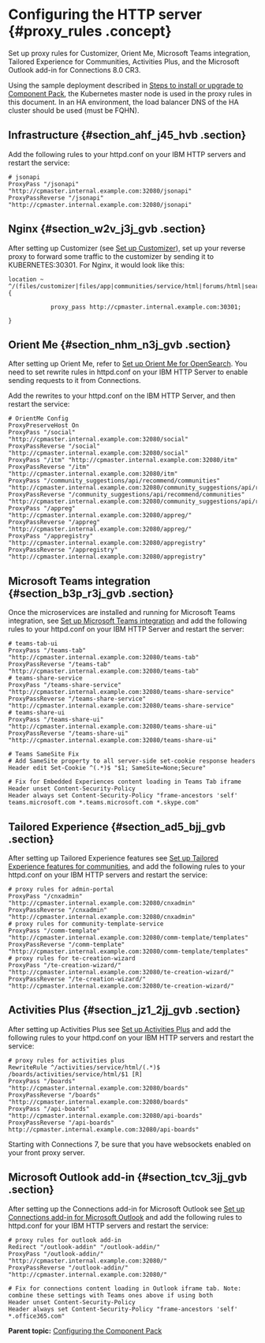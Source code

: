 # Configuring the HTTP server {#proxy_rules .concept}

Set up proxy rules for Customizer, Orient Me, Microsoft Teams integration, Tailored Experience for Communities, Activities Plus, and the Microsoft Outlook add-in for Connections 8.0 CR3.

Using the sample deployment described in [Steps to install or upgrade to Component Pack](cp_install_services_tasks.md#section_awd_rwp_tnb), the Kubernetes master node is used in the proxy rules in this document. In an HA environment, the load balancer DNS of the HA cluster should be used (must be FQHN).

## Infrastructure {#section_ahf_j45_hvb .section}

Add the following rules to your httpd.conf on your IBM HTTP servers and restart the service:

``` {#codeblock_jzt_5wk_gvb}
# jsonapi
ProxyPass "/jsonapi" "http://cpmaster.internal.example.com:32080/jsonapi"
ProxyPassReverse "/jsonapi" "http://cpmaster.internal.example.com:32080/jsonapi"
```

## Nginx {#section_w2v_j3j_gvb .section}

After setting up Customizer \(see [Set up Customizer](cp_install_services_tasks.md#section_n3c_xhj_dvb)\), set up your reverse proxy to forward some traffic to the customizer by sending it to KUBERNETES:30301. For Nginx, it would look like this:

``` {#codeblock_bbd_l3j_gvb}
location ~      ^/(files/customizer|files/app|communities/service/html|forums/html|search/web|homepage/web|social/home|mycontacts|wikis/home|blogs|news|activities/service/html|profiles/html|viewer)  { 

            proxy_pass http://cpmaster.internal.example.com:30301; 

}
```

## Orient Me {#section_nhm_n3j_gvb .section}

After setting up Orient Me, refer to [Set up Orient Me for OpenSearch](cp_install_services_tasks.md#orientme_os). You need to set rewrite rules in httpd.conf on your IBM HTTP Server to enable sending requests to it from Connections.

Add the rewrites to your httpd.conf on the IBM HTTP Server, and then restart the service:

``` {#codeblock_nvr_p3j_gvb}
# OrientMe Config 
ProxyPreserveHost On 
ProxyPass "/social" "http://cpmaster.internal.example.com:32080/social" 
ProxyPassReverse "/social" "http://cpmaster.internal.example.com:32080/social" 
ProxyPass "/itm" "http://cpmaster.internal.example.com:32080/itm" 
ProxyPassReverse "/itm" "http://cpmaster.internal.example.com:32080/itm" 
ProxyPass "/community_suggestions/api/recommend/communities" "http://cpmaster.internal.example.com:32080/community_suggestions/api/recommend/communities" 
ProxyPassReverse "/community_suggestions/api/recommend/communities" "http://cpmaster.internal.example.com:32080/community_suggestions/api/recommend/communities" 
ProxyPass "/appreg" "http://cpmaster.internal.example.com:32080/appreg/" 
ProxyPassReverse "/appreg" "http://cpmaster.internal.example.com:32080/appreg/" 
ProxyPass "/appregistry" "http://cpmaster.internal.example.com:32080/appregistry" 
ProxyPassReverse "/appregistry" "http://cpmaster.internal.example.com:32080/appregistry"
```

## Microsoft Teams integration {#section_b3p_r3j_gvb .section}

Once the microservices are installed and running for Microsoft Teams integration, see [Set up Microsoft Teams integration](cp_install_services_tasks.md#teams_integ) and add the following rules to your httpd.conf on your IBM HTTP Server and restart the server:

``` {#codeblock_ugh_53j_gvb}
# teams-tab-ui
ProxyPass "/teams-tab" "http://cpmaster.internal.example.com:32080/teams-tab" 
ProxyPassReverse "/teams-tab" "http://cpmaster.internal.example.com:32080/teams-tab"    
# teams-share-service 
ProxyPass "/teams-share-service" "http://cpmaster.internal.example.com:32080/teams-share-service" 
ProxyPassReverse "/teams-share-service" "http://cpmaster.internal.example.com:32080/teams-share-service"
# teams-share-ui 
ProxyPass "/teams-share-ui" "http://cpmaster.internal.example.com:32080/teams-share-ui" 
ProxyPassReverse "/teams-share-ui" "http://cpmaster.internal.example.com:32080/teams-share-ui"
```

``` {#codeblock_ufb_v3j_gvb}
# Teams SameSite Fix
# Add SameSite property to all server-side set-cookie response headers
Header edit Set-Cookie ^(.*)$ "$1; SameSite=None;Secure"
```

``` {#codeblock_bd4_v3j_gvb}
# Fix for Embedded Experiences content loading in Teams Tab iframe
Header unset Content-Security-Policy
Header always set Content-Security-Policy "frame-ancestors 'self' teams.microsoft.com *.teams.microsoft.com *.skype.com"
```

## Tailored Experience {#section_ad5_bjj_gvb .section}

After setting up Tailored Experience features see [Set up Tailored Experience features for communities](cp_install_services_tasks.md#comm_tailored), and add the following rules to your httpd.conf on your IBM HTTP servers and restart the service:

``` {#codeblock_ohb_djj_gvb}
# proxy rules for admin-portal
ProxyPass "/cnxadmin" "http://cpmaster.internal.example.com:32080/cnxadmin"  
ProxyPassReverse "/cnxadmin" "http://cpmaster.internal.example.com:32080/cnxadmin"
# proxy rules for community-template-service
ProxyPass "/comm-template" "http://cpmaster.internal.example.com:32080/comm-template/templates" 
ProxyPassReverse "/comm-template" "http://cpmaster.internal.example.com:32080/comm-template/templates"
# proxy rules for te-creation-wizard
ProxyPass "/te-creation-wizard/" "http://cpmaster.internal.example.com:32080/te-creation-wizard/" 
ProxyPassReverse "/te-creation-wizard/" "http://cpmaster.internal.example.com:32080/te-creation-wizard/"
```

## Activities Plus {#section_jz1_2jj_gvb .section}

After setting up Activities Plus see [Set up Activities Plus](cp_install_services_tasks.md#activities_plus) and add the following rules to your httpd.conf on your IBM HTTP servers and restart the service:

``` {#codeblock_q4b_fjj_gvb}
# proxy rules for activities plus 
RewriteRule ^/activities/service/html/(.*)$ /boards/activities/service/html/$1 [R] 
ProxyPass "/boards" "http://cpmaster.internal.example.com:32080/boards" 
ProxyPassReverse "/boards" "http://cpmaster.internal.example.com:32080/boards" 
ProxyPass "/api-boards" "http://cpmaster.internal.example.com:32080/api-boards" 
ProxyPassReverse "/api-boards" http://cpmaster.internal.example.com:32080/api-boards"
```

Starting with Connections 7, be sure that you have websockets enabled on your front proxy server.

## Microsoft Outlook add-in {#section_tcv_3jj_gvb .section}

After setting up the Connections add-in for Microsoft Outlook see [Set up Connections add-in for Microsoft Outlook](cp_install_services_tasks.md#ms_outlook_addin) and add the following rules to httpd.conf for your IBM HTTP servers and restart the service:

``` {#codeblock_ryx_jjj_gvb}
# proxy rules for outlook add-in
Redirect "/outlook-addin" "/outlook-addin/" 
ProxyPass "/outlook-addin/" "http://cpmaster.internal.example.com:32080/" 
ProxyPassReverse "/outlook-addin/" "http://cpmaster.internal.example.com:32080/"
```

``` {#codeblock_bd4_v3j_gvb}
# Fix for connections content loading in Outlook iframe tab. Note: combine these settings with Teams ones above if using both
Header unset Content-Security-Policy
Header always set Content-Security-Policy "frame-ancestors 'self' *.office365.com"
```

**Parent topic:**  [Configuring the Component Pack](../install/cp_config_intro.md)

